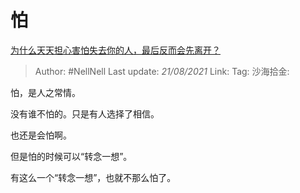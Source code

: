 # 怕
[为什么天天担心害怕失去你的人，最后反而会先离开？](https://www.zhihu.com/question/33262921/answer/1861944107)

> Author: #NellNell
> Last update: *21/08/2021*
> Link:
> Tag:
> 沙海拾金:

怕，是人之常情。

没有谁不怕的。只是有人选择了相信。

也还是会怕啊。

但是怕的时候可以“转念一想”。

有这么一个“转念一想”，也就不那么怕了。
